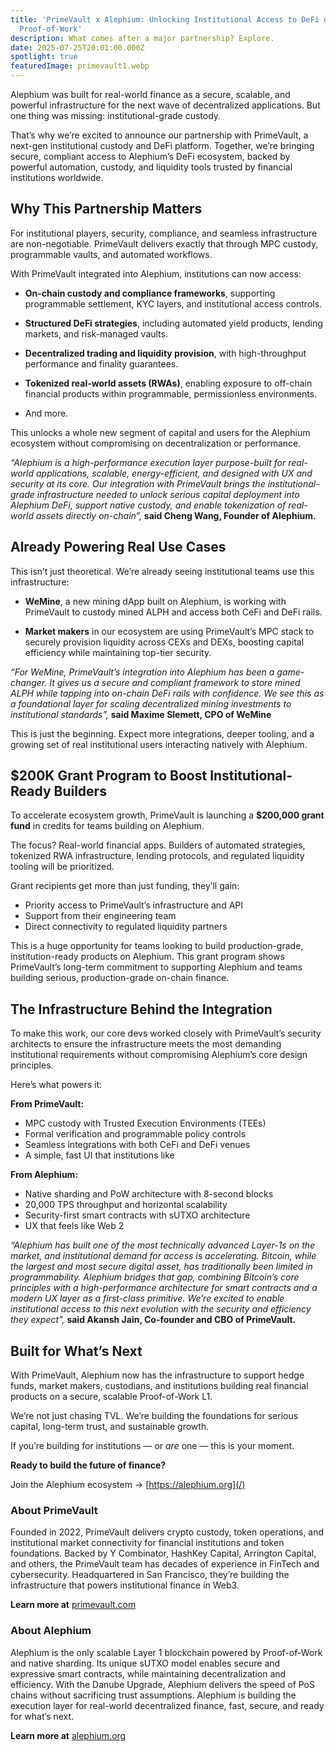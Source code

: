```yaml
---
title: 'PrimeVault x Alephium: Unlocking Institutional Access to DeFi on
  Proof-of-Work'
description: What comes after a major partnership? Explore.
date: 2025-07-25T20:01:00.000Z
spotlight: true
featuredImage: primevault1.webp
---
```


Alephium was built for real-world finance as a secure, scalable, and powerful infrastructure for the next wave of decentralized applications. But one thing was missing: institutional-grade custody.

That’s why we’re excited to announce our partnership with PrimeVault, a next-gen institutional custody and DeFi platform. Together, we’re bringing secure, compliant access to Alephium’s DeFi ecosystem, backed by powerful automation, custody, and liquidity tools trusted by financial institutions worldwide.

## Why This Partnership Matters

For institutional players, security, compliance, and seamless infrastructure are non-negotiable. PrimeVault delivers exactly that through MPC custody, programmable vaults, and automated workflows.

With PrimeVault integrated into Alephium, institutions can now access:

- **On-chain custody and compliance frameworks**, supporting programmable settlement, KYC layers, and institutional access controls.

- **Structured DeFi strategies**, including automated yield products, lending markets, and risk-managed vaults.

- **Decentralized trading and liquidity provision**, with high-throughput performance and finality guarantees.

- **Tokenized real-world assets (RWAs)**, enabling exposure to off-chain financial products within programmable, permissionless environments.

- And more.

This unlocks a whole new segment of capital and users for the Alephium ecosystem without compromising on decentralization or performance.

*“Alephium is a high-performance execution layer purpose-built for real-world applications, scalable, energy-efficient, and designed with UX and security at its core. Our integration with PrimeVault brings the institutional-grade infrastructure needed to unlock serious capital deployment into Alephium DeFi, support native custody, and enable tokenization of real-world assets directly on-chain”,* **said Cheng Wang, Founder of Alephium.**

## Already Powering Real Use Cases

This isn’t just theoretical. We’re already seeing institutional teams use this infrastructure:

- **WeMine**, a new mining dApp built on Alephium, is working with PrimeVault to custody mined ALPH and access both CeFi and DeFi rails.

- **Market makers** in our ecosystem are using PrimeVault’s MPC stack to securely provision liquidity across CEXs and DEXs, boosting capital efficiency while maintaining top-tier security.

*“For WeMine, PrimeVault’s integration into Alephium has been a game-changer. It gives us a secure and compliant framework to store mined ALPH while tapping into on-chain DeFi rails with confidence. We see this as a foundational layer for scaling decentralized mining investments to institutional standards”,* **said Maxime Slemett, CPO of WeMine**

This is just the beginning. Expect more integrations, deeper tooling, and a growing set of real institutional users interacting natively with Alephium.

## $200K Grant Program to Boost Institutional-Ready Builders

To accelerate ecosystem growth, PrimeVault is launching a **$200,000 grant fund** in credits for teams building on Alephium.

The focus? Real-world financial apps. Builders of automated strategies, tokenized RWA infrastructure, lending protocols, and regulated liquidity tooling will be prioritized.

Grant recipients get more than just funding, they’ll gain:

- Priority access to PrimeVault’s infrastructure and API
- Support from their engineering team
- Direct connectivity to regulated liquidity partners

This is a huge opportunity for teams looking to build production-grade, institution-ready products on Alephium. This grant program shows PrimeVault’s long-term commitment to supporting Alephium and teams building serious, production-grade on-chain finance.

## The Infrastructure Behind the Integration

To make this work, our core devs worked closely with PrimeVault’s security architects to ensure the infrastructure meets the most demanding institutional requirements without compromising Alephium’s core design principles.

Here’s what powers it:

**From PrimeVault:**

- MPC custody with Trusted Execution Environments (TEEs)
- Formal verification and programmable policy controls
- Seamless integrations with both CeFi and DeFi venues
- A simple, fast UI that institutions like

**From Alephium:**

- Native sharding and PoW architecture with 8-second blocks
- 20,000 TPS throughput and horizontal scalability
- Security-first smart contracts with sUTXO architecture
- UX that feels like Web 2

*“Alephium has built one of the most technically advanced Layer-1s on the market, and institutional demand for access is accelerating. Bitcoin, while the largest and most secure digital asset, has traditionally been limited in programmability. Alephium bridges that gap, combining Bitcoin’s core principles with a high-performance architecture for smart contracts and a modern UX layer as a first-class primitive. We’re excited to enable institutional access to this next evolution with the security and efficiency they expect”,* **said Akansh Jain, Co-founder and CBO of PrimeVault.**

## Built for What’s Next

With PrimeVault, Alephium now has the infrastructure to support hedge funds, market makers, custodians, and institutions building real financial products on a secure, scalable Proof-of-Work L1.

We’re not just chasing TVL. We’re building the foundations for serious capital, long-term trust, and sustainable growth.

If you’re building for institutions — or *are* one — this is your moment.

**Ready to build the future of finance?**

Join the Alephium ecosystem → [https://alephium.org](/)

### About PrimeVault

Founded in 2022, PrimeVault delivers crypto custody, token operations, and institutional market connectivity for financial institutions and token foundations. Backed by Y Combinator, HashKey Capital, Arrington Capital, and others, the PrimeVault team has decades of experience in FinTech and cybersecurity. Headquartered in San Francisco, they’re building the infrastructure that powers institutional finance in Web3.

**Learn more at** [primevault.com](http://primevault.com/)

### About Alephium

Alephium is the only scalable Layer 1 blockchain powered by Proof-of-Work and native sharding. Its unique sUTXO model enables secure and expressive smart contracts, while maintaining decentralization and efficiency. With the Danube Upgrade, Alephium delivers the speed of PoS chains without sacrificing trust assumptions. Alephium is building the execution layer for real-world decentralized finance, fast, secure, and ready for what’s next.

**Learn more at** [alephium.org](/)
